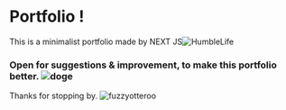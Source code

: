 # Portfolio ! 
This is a minimalist portfolio made by NEXT JS![HumbleLife](https://git.io/HumbleLife) 
### Open for suggestions & improvement, to make this portfolio better. ![doge](https://git.io/doge)  

Thanks for stopping by. ![fuzzyotteroo](https://git.io/fuzzyotteroo) 